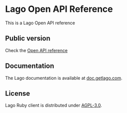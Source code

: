 # Lago Open API Reference

This is a Lago Open API reference

## Public version

Check the [Open API reference](https://swagger-editor.getlago.com/)

## Documentation

The Lago documentation is available at [doc.getlago.com](https://doc.getlago.com/docs/api/intro).

## License

Lago Ruby client is distributed under [AGPL-3.0](LICENSE).
